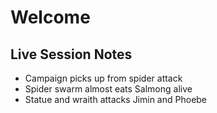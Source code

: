 # Welcome
## Live Session Notes
- Campaign picks up from spider attack
- Spider swarm almost eats Salmong alive
- Statue and wraith attacks Jimin and Phoebe